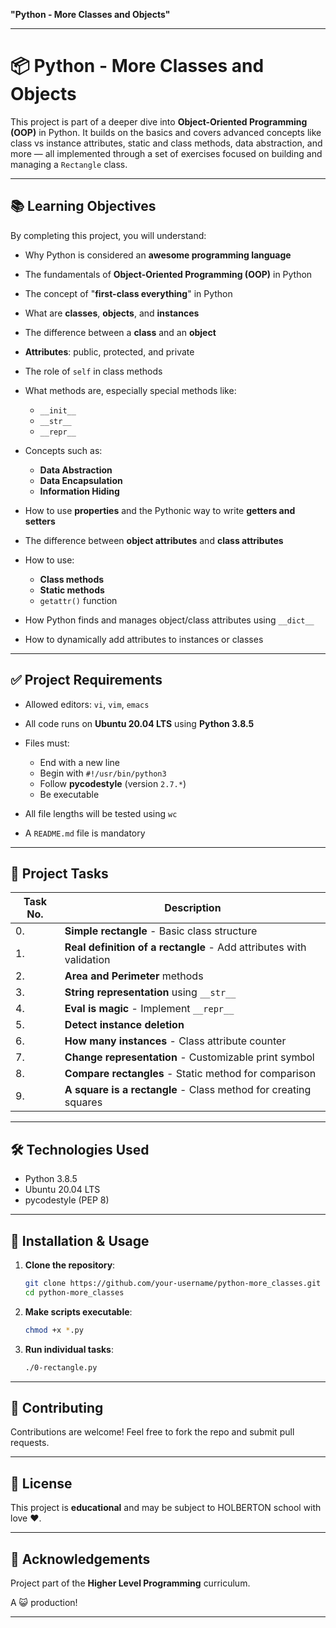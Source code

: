 **"Python - More Classes and Objects"**

---

# 📦 Python - More Classes and Objects

This project is part of a deeper dive into **Object-Oriented Programming (OOP)** in Python. It builds on the basics and covers advanced concepts like class vs instance attributes, static and class methods, data abstraction, and more — all implemented through a set of exercises focused on building and managing a `Rectangle` class.

---

## 📚 Learning Objectives

By completing this project, you will understand:

* Why Python is considered an **awesome programming language**
* The fundamentals of **Object-Oriented Programming (OOP)** in Python
* The concept of "**first-class everything**" in Python
* What are **classes**, **objects**, and **instances**
* The difference between a **class** and an **object**
* **Attributes**: public, protected, and private
* The role of `self` in class methods
* What methods are, especially special methods like:

  * `__init__`
  * `__str__`
  * `__repr__`
* Concepts such as:

  * **Data Abstraction**
  * **Data Encapsulation**
  * **Information Hiding**
* How to use **properties** and the Pythonic way to write **getters and setters**
* The difference between **object attributes** and **class attributes**
* How to use:

  * **Class methods**
  * **Static methods**
  * `getattr()` function
* How Python finds and manages object/class attributes using `__dict__`
* How to dynamically add attributes to instances or classes

---

## ✅ Project Requirements

* Allowed editors: `vi`, `vim`, `emacs`
* All code runs on **Ubuntu 20.04 LTS** using **Python 3.8.5**
* Files must:

  * End with a new line
  * Begin with `#!/usr/bin/python3`
  * Follow **pycodestyle** (version `2.7.*`)
  * Be executable
* All file lengths will be tested using `wc`
* A `README.md` file is mandatory

---

## 🧠 Project Tasks

| Task No. | Description                                                         |
| -------- | ------------------------------------------------------------------- |
| 0.       | **Simple rectangle** - Basic class structure                        |
| 1.       | **Real definition of a rectangle** - Add attributes with validation |
| 2.       | **Area and Perimeter** methods                                      |
| 3.       | **String representation** using `__str__`                           |
| 4.       | **Eval is magic** - Implement `__repr__`                            |
| 5.       | **Detect instance deletion**                                        |
| 6.       | **How many instances** - Class attribute counter                    |
| 7.       | **Change representation** - Customizable print symbol               |
| 8.       | **Compare rectangles** - Static method for comparison               |
| 9.       | **A square is a rectangle** - Class method for creating squares     |

---

## 🛠️ Technologies Used

* Python 3.8.5
* Ubuntu 20.04 LTS
* pycodestyle (PEP 8)

---

## 📁 Installation & Usage

1. **Clone the repository**:

   ```bash
   git clone https://github.com/your-username/python-more_classes.git
   cd python-more_classes
   ```

2. **Make scripts executable**:

   ```bash
   chmod +x *.py
   ```

3. **Run individual tasks**:

   ```bash
   ./0-rectangle.py
   ```

---

## 🤝 Contributing

Contributions are welcome! Feel free to fork the repo and submit pull requests.

---

## 📝 License

This project is **educational** and may be subject to HOLBERTON school with love ❤️.

---

## 🙌 Acknowledgements

Project part of the **Higher Level Programming** curriculum.

A 😺 production! 

---

